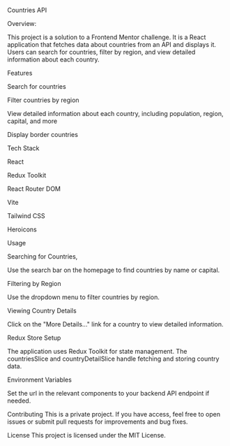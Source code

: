 


Countries API


Overview:

This project is a solution to a Frontend Mentor challenge. It is a React application that fetches data about countries from an API and displays it. Users can search for countries, filter by region, and view detailed information about each country.

Features

Search for countries

Filter countries by region

View detailed information about each country, including population, region, capital, and more

Display border countries


Tech Stack

React

Redux Toolkit

React Router DOM

Vite

Tailwind CSS

Heroicons



Usage


Searching for Countries,

Use the search bar on the homepage to find countries by name or capital.

Filtering by Region

Use the dropdown menu to filter countries by region.

Viewing Country Details

Click on the "More Details..." link for a country to view detailed information.

Redux Store Setup

The application uses Redux Toolkit for state management. The countriesSlice and countryDetailSlice handle fetching and storing country data.

Environment Variables

Set the url in the relevant components to your backend API endpoint if needed.





Contributing
This is a private project. If you have access, feel free to open issues or submit pull requests for improvements and bug fixes.

License
This project is licensed under the MIT License.

